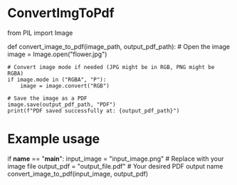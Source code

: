 # ConvertImgToPdf
from PIL import Image

def convert_image_to_pdf(image_path, output_pdf_path):
    # Open the image
    image = Image.open("flower.jpg")

    # Convert image mode if needed (JPG might be in RGB, PNG might be RGBA)
    if image.mode in ("RGBA", "P"):
        image = image.convert("RGB")

    # Save the image as a PDF
    image.save(output_pdf_path, "PDF")
    print(f"PDF saved successfully at: {output_pdf_path}")

# Example usage
if __name__ == "__main__":
    input_image = "input_image.png"  # Replace with your image file
    output_pdf = "output_file.pdf"   # Your desired PDF output name
    convert_image_to_pdf(input_image, output_pdf)
